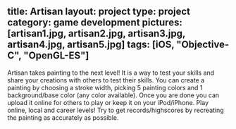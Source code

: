 title: Artisan
layout: project
type: project
category: game development
pictures: [artisan1.jpg, artisan2.jpg, artisan3.jpg, artisan4.jpg, artisan5.jpg]
tags: [iOS, "Objective-C", "OpenGL-ES"]
---
Artisan takes painting to the next level! It is a way to test your skills and share your creations
with others to test their skills. You can create a painting by choosing a stroke width, picking 5
painting colors and 1 background/base color (any color available). Once you are done you can upload
it online for others to play or keep it on your iPod/iPhone. Play online, local and career levels!
Try to get records/highscores by recreating the painting as accurately as possible.
